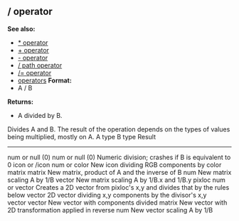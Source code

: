 ## / operator
**See also:**
*   [\* operator](/ref/operator/*.md) 
*   [+ operator](/ref/operator/+.md) 
*   [- operator](/ref/operator/-.md) 
*   [/ path operator](/ref/operator/path//.md) 
*   [/= operator](/ref/operator//=.md) 
*   [operators](/ref/operator.md) <!-- -->
**Format:**
*   A / B
<!-- -->
**Returns:**
*   A divided by B.


Divides A and B. The result of the operation depends on the
types of values being multiplied, mostly on A.
  A type            B type                                                    Result
  ----------------- --------------------------------------------------------- ----------------------------------------------------------------------------
  num or null (0)   num or null (0)                                           Numeric division; crashes if B is equivalent to 0
  icon or /icon     num or color                                              New icon dividing RGB components by color
  matrix            matrix                                                    New matrix, product of A and the inverse of B
                    num                                                       New matrix scaling A by 1/B
                    vector                                                    New matrix scaling A by 1/B.x and 1/B.y
  pixloc            num or vector                                             Creates a 2D vector from pixloc\'s x,y and divides that by the rules below
  vector            2D vector dividing x,y components by the divisor\'s x,y   
  vector            vector                                                    New vector with components divided
                    matrix                                                    New vector with 2D transformation applied in reverse
                    num                                                       New vector scaling A by 1/B